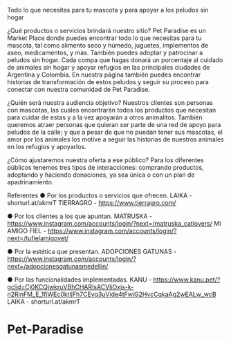 Todo lo que necesitas para tu mascota y para apoyar a los peludos sin hogar

¿Qué productos o servicios brindará nuestro sitio?
Pet Paradise es un Market Place donde puedes encontrar todo lo que necesitas para tu mascota, tal como alimento seco y húmedo, juguetes, implementos de aseo, medicamentos, y más. También puedes adoptar y patrocinar a peludos sin hogar. Cada compa que hagas donará un porcentaje al cuidado de animales sin hogar y apoyar refugios en las principales ciudades de Argentina y Colombia. En nuestra página también puedes encontrar historias de transformación de estos peludos y seguir su proceso para conectar con nuestra comunidad de Pet Paradise.

¿Quién será nuestra audiencia objetivo? 
Nuestros clientes son personas con mascotas, las cuales encontrarán todos los productos que necesitan para cuidar de estas y a la vez apoyarán a otros animalitos. También queremos atraer personas que quieran ser parte de una red de apoyo para peludos de la calle; y que a pesar de que no puedan tener sus mascotas, el amor por los animales los motive a seguir las historias de nuestros animales en los refugios y apoyarlos.

¿Cómo ajustaremos nuestra oferta a ese público?
Para los diferentes públicos tenemos tres tipos de interacciones: comprando productos, adoptando y haciendo donaciones, ya sea única o con un plan de apadrinamiento. 

Referentes
●	Por los productos o servicios que ofrecen.
	LAIKA - shorturl.at/akmrT
	TIERRAGRO - https://www.tierragro.com/
  
●	Por los clientes a los que apuntan.
	MATRUSKA - https://www.instagram.com/accounts/login/?next=/matruska_catlovers/
  MI AMIGO FIEL - https://www.instagram.com/accounts/login/?next=/tufielamigovet/

●	Por la estética que presentan.
	ADOPCIONES GATUNAS - https://www.instagram.com/accounts/login/?next=/adopcionesgatunasmedellin/

●	Por las funcionalidades implementadas.
	KANU - https://www.kanu.pet/?gclid=Cj0KCQjwkruVBhCHARIsACVIiOxjs-k-n2RinFM_E_1fjWEc0ktljFh7CEvq3uVide4tFwiG2HvcCqkaAg2wEALw_wcB
  LAIKA - shorturl.at/akmrT
# Pet-Paradise
